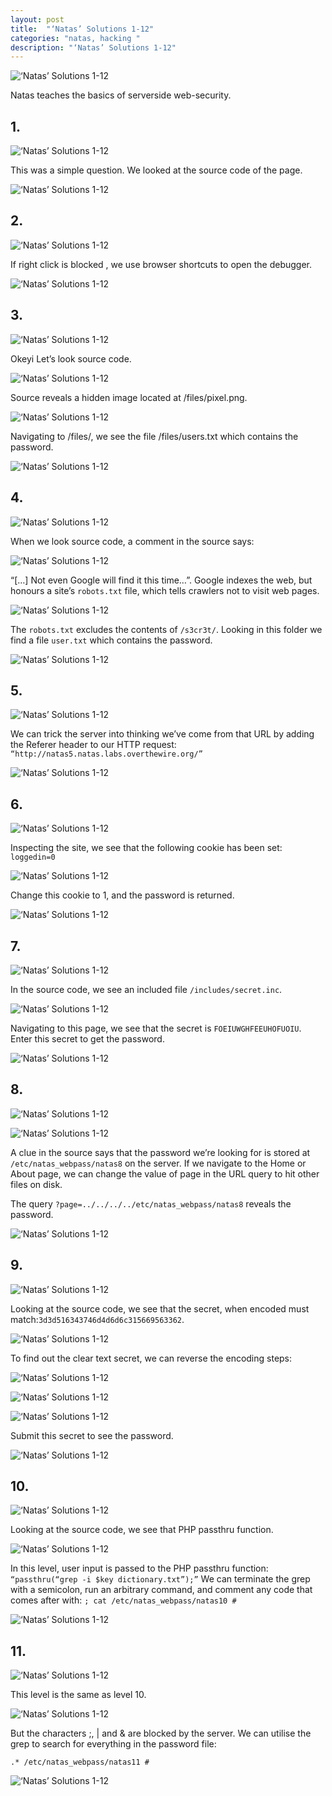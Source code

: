 ```yaml
---
layout: post
title:  "‘Natas’ Solutions 1-12"
categories: "natas, hacking "
description: "‘Natas’ Solutions 1-12"
---
```


![‘Natas’ Solutions 1-12](../assets/images/2019-05-06/01.png)

Natas teaches the basics of serverside web-security. 

## 1.

![‘Natas’ Solutions 1-12](../assets/images/2019-05-06/02.png)

This was a simple question. We looked at the source code of the page.

![‘Natas’ Solutions 1-12](../assets/images/2019-05-06/03.png)

## 2.

![‘Natas’ Solutions 1-12](../assets/images/2019-05-06/04.png)

If right click is blocked , we use browser shortcuts to open the debugger. 

![‘Natas’ Solutions 1-12](../assets/images/2019-05-06/05.png)

## 3.

![‘Natas’ Solutions 1-12](../assets/images/2019-05-06/06.png)

Okeyi Let’s look source code.

![‘Natas’ Solutions 1-12](../assets/images/2019-05-06/07.png)

Source reveals a hidden image located at /files/pixel.png. 

![‘Natas’ Solutions 1-12](../assets/images/2019-05-06/08.png)

Navigating to /files/, we see the file /files/users.txt which contains the password. 

![‘Natas’ Solutions 1-12](../assets/images/2019-05-06/09.png)

## 4.

![‘Natas’ Solutions 1-12](../assets/images/2019-05-06/10.png)

When we look source code, a comment in the source says: 

![‘Natas’ Solutions 1-12](../assets/images/2019-05-06/11.png)

“[…] Not even Google will find it this time…”.
Google indexes the web, but honours a site’s `robots.txt` file, which tells crawlers not to visit web pages. 

![‘Natas’ Solutions 1-12](../assets/images/2019-05-06/12.png)

 The `robots.txt` excludes the contents of `/s3cr3t/`. Looking in this folder we find a file `user.txt` which contains the password. 

![‘Natas’ Solutions 1-12](../assets/images/2019-05-06/13.png)

## 5.

![‘Natas’ Solutions 1-12](../assets/images/2019-05-06/14.png)

We can trick the server into thinking we’ve come from that URL by adding the Referer header to our HTTP request:
`“http://natas5.natas.labs.overthewire.org/”`

![‘Natas’ Solutions 1-12](../assets/images/2019-05-06/15.png)

## 6.

![‘Natas’ Solutions 1-12](../assets/images/2019-05-06/16.png)

Inspecting the site, we see that the following cookie has been set:
`loggedin=0`

![‘Natas’ Solutions 1-12](../assets/images/2019-05-06/17.png)

Change this cookie to 1, and the password is returned.

![‘Natas’ Solutions 1-12](../assets/images/2019-05-06/18.png)

## 7.

![‘Natas’ Solutions 1-12](../assets/images/2019-05-06/19.png)

In the source code, we see an included file `/includes/secret.inc`.  

![‘Natas’ Solutions 1-12](../assets/images/2019-05-06/20.png)

Navigating to this page, we see that the secret is `FOEIUWGHFEEUHOFUOIU`. Enter this secret to get the password. 

![‘Natas’ Solutions 1-12](../assets/images/2019-05-06/21.png)

## 8.

![‘Natas’ Solutions 1-12](../assets/images/2019-05-06/22.png)

![‘Natas’ Solutions 1-12](../assets/images/2019-05-06/23.png)

A clue in the source says that the password we’re looking for is stored at `/etc/natas_webpass/natas8` on the server. If we navigate to the Home or About page, we can change the value of page in the URL query to hit other files on disk.

The query `?page=../../../../etc/natas_webpass/natas8` reveals the password. 

![‘Natas’ Solutions 1-12](../assets/images/2019-05-06/24.png)

## 9.

![‘Natas’ Solutions 1-12](../assets/images/2019-05-06/25.png)

 Looking at the source code, we see that the secret, when encoded must match:`3d3d516343746d4d6d6c315669563362`. 

![‘Natas’ Solutions 1-12](../assets/images/2019-05-06/26.png)

To find out the clear text secret, we can reverse the encoding steps: 

![‘Natas’ Solutions 1-12](../assets/images/2019-05-06/27.png)

![‘Natas’ Solutions 1-12](../assets/images/2019-05-06/28.png)

![‘Natas’ Solutions 1-12](../assets/images/2019-05-06/28_2.png)

Submit this secret to see the password. 

![‘Natas’ Solutions 1-12](../assets/images/2019-05-06/29.png)

## 10.

![‘Natas’ Solutions 1-12](../assets/images/2019-05-06/30.png)

Looking at the source code, we see that PHP passthru function.

![‘Natas’ Solutions 1-12](../assets/images/2019-05-06/31.png)

In this level, user input is passed to the PHP passthru function:
`“passthru(“grep -i $key dictionary.txt”);”`
We can terminate the grep with a semicolon, run an arbitrary command, and comment any code that comes after with:
`; cat /etc/natas_webpass/natas10 #`

![‘Natas’ Solutions 1-12](../assets/images/2019-05-06/32.png)

## 11.

![‘Natas’ Solutions 1-12](../assets/images/2019-05-06/33.png)

This level is the same as level 10. 

![‘Natas’ Solutions 1-12](../assets/images/2019-05-06/34.png)

 But the characters ;, | and & are blocked by the server. We can utilise the grep to search for everything in the password file:

`.* /etc/natas_webpass/natas11 #`

![‘Natas’ Solutions 1-12](../assets/images/2019-05-06/35.png)

